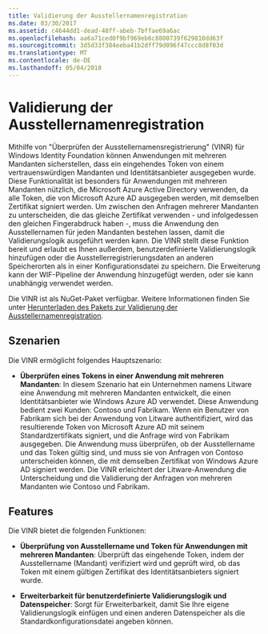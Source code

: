 ```yaml
---
title: Validierung der Ausstellernamenregistration
ms.date: 03/30/2017
ms.assetid: c4644dd1-dead-48ff-abeb-7bffae69a6ac
ms.openlocfilehash: aa6a71ced0f9bf969eb6c8800739f629810dd63f
ms.sourcegitcommit: 3d5d33f384eeba41b2dff79d096f47ccc8d8f03d
ms.translationtype: MT
ms.contentlocale: de-DE
ms.lasthandoff: 05/04/2018
---
```

# <a name="validating-issuer-name-registry"></a>Validierung der Ausstellernamenregistration
Mithilfe von "Überprüfen der Ausstellernamensregistrierung" (VINR) für Windows Identity Foundation können Anwendungen mit mehreren Mandanten sicherstellen, dass ein eingehendes Token von einem vertrauenswürdigen Mandanten und Identitätsanbieter ausgegeben wurde. Diese Funktionalität ist besonders für Anwendungen mit mehreren Mandanten nützlich, die Microsoft Azure Active Directory verwenden, da alle Token, die von Microsoft Azure AD ausgegeben werden, mit demselben Zertifikat signiert werden. Um zwischen den Anfragen mehrerer Mandanten zu unterscheiden, die das gleiche Zertifikat verwenden - und infolgedessen den gleichen Fingerabdruck haben -, muss die Anwendung den Ausstellernamen für jeden Mandanten bestehen lassen, damit die Validierungslogik ausgeführt werden kann. Die VINR stellt diese Funktion bereit und erlaubt es Ihnen außerdem, benutzerdefinierte Validierungslogik hinzufügen oder die Ausstellerregistrierungsdaten an anderen Speicherorten als in einer Konfigurationsdatei zu speichern. Die Erweiterung kann der WIF-Pipeline der Anwendung hinzugefügt werden, oder sie kann unabhängig verwendet werden.  
  
 Die VINR ist als NuGet-Paket verfügbar. Weitere Informationen finden Sie unter [Herunterladen des Pakets zur Validierung der Ausstellernamenregistration](../../../docs/framework/security/downloading-the-validating-issuer-name-registry-package.md).  
  
## <a name="scenarios"></a>Szenarien  
 Die VINR ermöglicht folgendes Hauptszenario:  
  
-   **Überprüfen eines Tokens in einer Anwendung mit mehreren Mandanten**: In diesem Szenario hat ein Unternehmen namens Litware eine Anwendung mit mehreren Mandanten entwickelt, die einen Identitätsanbieter wie Windows Azure AD verwendet. Diese Anwendung bedient zwei Kunden: Contoso und Fabrikam. Wenn ein Benutzer von Fabrikam sich bei der Anwendung von Litware authentifiziert, wird das resultierende Token von Microsoft Azure AD mit seinem Standardzertifikats signiert, und die Anfrage wird von Fabrikam ausgegeben. Die Anwendung muss überprüfen, ob der Ausstellername und das Token gültig sind, und muss sie von Anfragen von Contoso unterscheiden können, die mit demselben Zertifikat von Windows Azure AD signiert werden. Die VINR erleichtert der Litware-Anwendung die Unterscheidung und die Validierung der Anfragen von mehreren Mandanten wie Contoso und Fabrikam.  
  
## <a name="features"></a>Features  
 Die VINR bietet die folgenden Funktionen:  
  
-   **Überprüfung von Ausstellername und Token für Anwendungen mit mehreren Mandanten**: Überprüft das eingehende Token, indem der Ausstellername (Mandant) verifiziert wird und geprüft wird, ob das Token mit einem gültigen Zertifikat des Identitätsanbieters signiert wurde.  
  
-   **Erweiterbarkeit für benutzerdefinierte Validierungslogik und Datenspeicher**: Sorgt für Erweiterbarkeit, damit Sie Ihre eigene Validierungslogik einfügen und einen anderen Datenspeicher als die Standardkonfigurationsdatei angeben können.
